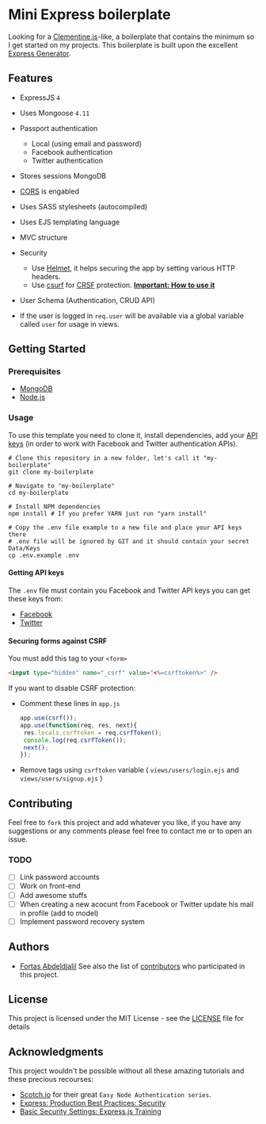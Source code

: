 # Mini Express boilerplate

Looking for a [Clementine.js](http://www.clementinejs.com/)-like, a boilerplate  that contains the minimum so I get started on my projects. This boilerplate is built upon the excellent [Express Generator](https://expressjs.com/en/starter/generator.html).

## Features
* ExpressJS `4`
* Uses Mongoose `4.11`
* Passport authentication
  * Local (using email and password)
  * Facebook authentication
  * Twitter authentication
* Stores sessions MongoDB
* [CORS](https://enable-cors.org/server_expressjs.html) is engabled
* Uses SASS stylesheets (autocompiled)
* Uses EJS templating language
* MVC structure
* Security
  * Use [Helmet](https://expressjs.com/en/advanced/best-practice-security.html#use-helmet), it helps securing the app by setting various HTTP headers.
  * Use [csurf](https://www.npmjs.com/package/csurf) for [CRSF](https://en.wikipedia.org/wiki/Cross-site_request_forgery) protection. [**Important: How to use it**](#securing-forms-against-csrf)

* User Schema (Authentication, CRUD API)
* If the user is logged in `req.user` will be available via a global variable called `user` for usage in views.

## Getting Started

### Prerequisites
* [MongoDB](https://www.mongodb.org/downloads)
* [Node.js](http://nodejs.org/)

### Usage
To use this template you need to clone it, install dependencies, add your [API keys](#getting-api-keys) (in order to work with Facebook and Twitter authentication APIs).
```shell
# Clone this repository in a new folder, let's call it "my-boilerplate"
git clone my-boilerplate

# Navigate to "my-boilerplate"
cd my-boilerplate

# Install NPM dependencies
npm install # If you prefer YARN just run "yarn install"

# Copy the .env file example to a new file and place your API keys there
# .env file will be ignored by GIT and it should contain your secret Data/Keys
cp .env.example .env

```

#### Getting API keys

The `.env` file must contain you Facebook and Twitter API keys you can get these keys from:

* [Facebook](https://developers.facebook.com/apps/async/create/platform-setup/dialog/)
* [Twitter](https://apps.twitter.com/app/new)

#### Securing forms against CSRF
You must add this tag to your `<form>`
```html
<input type="hidden" name="_csrf" value="<%=csrftoken%>" />
```

If you want to disable CSRF protection:
* Comment these lines in `app.js`
  ```javascript
  app.use(csrf());
  app.use(function(req, res, next){
   res.locals.csrftoken = req.csrfToken();
   console.log(req.csrfToken());
   next();
  });
  ```

* Remove tags using `csrftoken` variable ( `views/users/login.ejs` and `views/users/signup.ejs`  )
## Contributing

Feel free to `fork` this project and add whatever you like, if you have any suggestions or any comments please feel free to contact me or to open an issue.

### TODO
- [ ] Link password accounts
- [ ] Work on front-end
- [ ] Add awesome stuffs
- [ ] When creating a new acocunt from Facebook or Twitter update his mail in profile (add to model)
- [ ] Implement password recovery system

## Authors
* [Fortas Abdeldjalil](https://github.com/Fcmam5)
See also the list of [contributors]('./CONTRIBUTORS.md') who participated in this project.

## License
This project is licensed under the MIT License - see the [LICENSE](./LICENSE) file for details

## Acknowledgments

This project wouldn't be possible without all these amazing tutorials and these precious recourses:
* [Scotch.io](https://scotch.io/series/easy-node-authentication) for their great `Easy Node Authentication series`.
* [Express: Production Best Practices: Security](https://expressjs.com/en/advanced/best-practice-security.html)
* [Basic Security Settings: Express.js Training](https://youtu.be/_mp535F18Qg)

